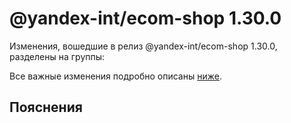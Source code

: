 # @yandex-int/ecom-shop 1.30.0

<!-- ЧЕЛОВЕЧЕСКОЕ ВСТУПЛЕНИЕ -->

Изменения, вошедшие в релиз @yandex-int/ecom-shop 1.30.0, разделены на группы:

Все важные изменения подробно описаны [ниже](#Пояснения).

## Пояснения

